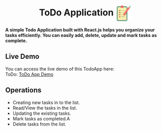 <br>
<h1 align=center>
<span> ToDo Application </span>
<img align="center" src="./public/favicon-1.png" alt="" width="50" height="50">
</h1>

**A simple Todo Application built with React.js helps you organize your tasks efficiently. You can easily add, delete, update and mark tasks as complete.**

## Live Demo

You can access the live demo of this TodoApp here:
<br>
ToDo: [ToDo App Demo](https://to-dos-list-application.netlify.app/)


## Operations

- Creating new tasks in to the list.
- Read/View the tasks in the list.
- Updating the existing tasks.
- Mark tasks as completed.A
- Delete tasks from the list.
